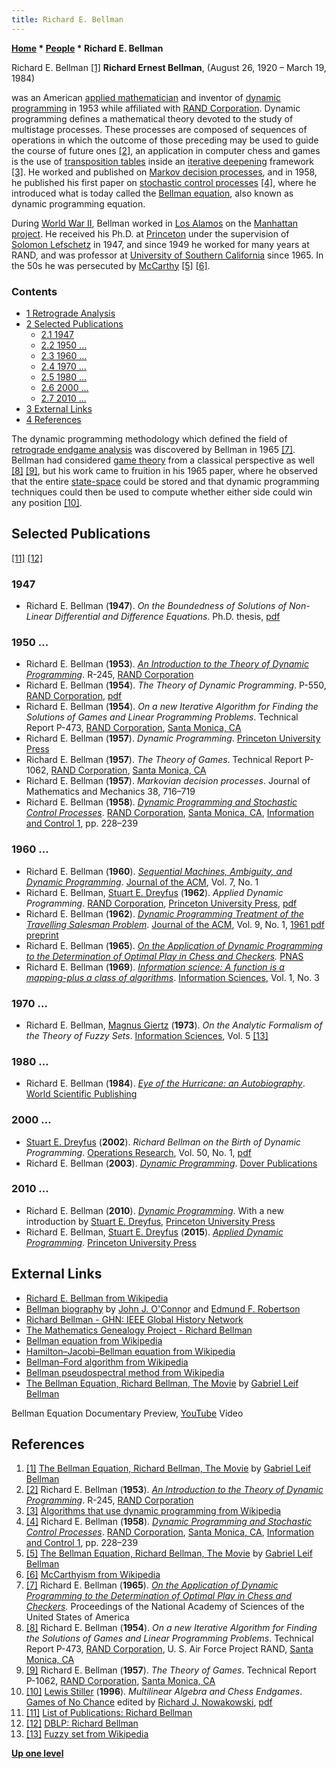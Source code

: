 ```yaml
---
title: Richard E. Bellman
---
```

**[Home](Home "Home") \* [People](People "People") \* Richard E. Bellman**



 [](http://www.bellmanequation.com/pages/about.html) Richard E. Bellman <a id="cite-note-1" href="#cite-ref-1">[1]</a> 
**Richard Ernest Bellman**, (August 26, 1920 – March 19, 1984)   

was an American [applied mathematician](https://en.wikipedia.org/wiki/Applied_mathematics) and inventor of [dynamic programming](Dynamic_Programming "Dynamic Programming") in 1953 while affiliated with [RAND Corporation](https://en.wikipedia.org/wiki/RAND_Corporation). Dynamic programming defines a mathematical theory devoted to the study of multistage processes. These processes are composed of sequences of operations in which the outcome of those preceding may be used to guide the course of future ones <a id="cite-note-2" href="#cite-ref-2">[2]</a>, an application in computer chess and games is the use of [transposition tables](Transposition_Table "Transposition Table") inside an [iterative deepening](Iterative_Deepening "Iterative Deepening") framework <a id="cite-note-3" href="#cite-ref-3">[3]</a>. He worked and published on [Markov decision processes](https://en.wikipedia.org/wiki/Markov_decision_process), and in 1958, he published his first paper on [stochastic control processes](https://en.wikipedia.org/wiki/Stochastic_process) <a id="cite-note-4" href="#cite-ref-4">[4]</a>, where he introduced what is today called the [Bellman equation](https://en.wikipedia.org/wiki/Bellman_equation), also known as dynamic programming equation. 


During [World War II](https://en.wikipedia.org/wiki/World_War_II), Bellman worked in [Los Alamos](Los_Alamos_National_Laboratory "Los Alamos National Laboratory") on the [Manhattan project](https://en.wikipedia.org/wiki/Manhattan_Project). He received his Ph.D. at [Princeton](https://en.wikipedia.org/wiki/Princeton_University) under the supervision of [Solomon Lefschetz](https://en.wikipedia.org/wiki/Solomon_Lefschetz) in 1947, and since 1949 he worked for many years at RAND, and was professor at [University of Southern California](University_of_Southern_California "University of Southern California") since 1965. In the 50s he was persecuted by [McCarthy](https://en.wikipedia.org/wiki/Joseph_McCarthy) <a id="cite-note-5" href="#cite-ref-5">[5]</a> <a id="cite-note-6" href="#cite-ref-6">[6]</a>. 



### Contents


* [1 Retrograde Analysis](#retrograde-analysis)
* [2 Selected Publications](#selected-publications)
	+ [2.1 1947](#1947)
	+ [2.2 1950 ...](#1950-...)
	+ [2.3 1960 ...](#1960-...)
	+ [2.4 1970 ...](#1970-...)
	+ [2.5 1980 ...](#1980-...)
	+ [2.6 2000 ...](#2000-...)
	+ [2.7 2010 ...](#2010-...)
* [3 External Links](#external-links)
* [4 References](#references)






The dynamic programming methodology which defined the field of [retrograde endgame analysis](Retrograde_Analysis "Retrograde Analysis") was discovered by Bellman in 1965 <a id="cite-note-7" href="#cite-ref-7">[7]</a>. Bellman had considered [game theory](https://en.wikipedia.org/wiki/Game_theory) from a classical perspective as well <a id="cite-note-8" href="#cite-ref-8">[8]</a> <a id="cite-note-9" href="#cite-ref-9">[9]</a>, but his work came to fruition in his 1965 paper, where he observed that the entire [state-space](https://en.wikipedia.org/wiki/State_space_%28dynamical_system%29) could be stored and that dynamic programming techniques could then be used to compute whether either side could win any position <a id="cite-note-10" href="#cite-ref-10">[10]</a>. 



## Selected Publications


<a id="cite-note-11" href="#cite-ref-11">[11]</a> <a id="cite-note-12" href="#cite-ref-12">[12]</a>



### 1947


* Richard E. Bellman (**1947**). *On the Boundedness of Solutions of Non-Linear Differential and Difference Equations*. Ph.D. thesis, [pdf](http://www.ams.org/journals/tran/1947-062-03/S0002-9947-1947-0023996-1/S0002-9947-1947-0023996-1.pdf)


### 1950 ...


* Richard E. Bellman (**1953**). *[An Introduction to the Theory of Dynamic Programming](http://www.rand.org/pubs/reports/R245.html)*. R-245, [RAND Corporation](https://en.wikipedia.org/wiki/RAND_Corporation)
* Richard E. Bellman (**1954**). *The Theory of Dynamic Programming*. P-550, [RAND Corporation](https://en.wikipedia.org/wiki/RAND_Corporation), [pdf](http://www.rand.org/content/dam/rand/pubs/papers/2008/P550.pdf)
* Richard E. Bellman (**1954**). *On a new Iterative Algorithm for Finding the Solutions of Games and Linear Programming Problems*. Technical Report P-473, [RAND Corporation](https://en.wikipedia.org/wiki/RAND_Corporation), [Santa Monica, CA](https://en.wikipedia.org/wiki/Santa_Monica,_California)
* Richard E. Bellman (**1957**). *Dynamic Programming*. [Princeton University Press](https://en.wikipedia.org/wiki/Princeton_University_Press)
* Richard E. Bellman (**1957**). *The Theory of Games*. Technical Report P-1062, [RAND Corporation](https://en.wikipedia.org/wiki/RAND_Corporation), [Santa Monica, CA](https://en.wikipedia.org/wiki/Santa_Monica,_California)
* Richard E. Bellman (**1957**). *Markovian decision processes*. Journal of Mathematics and Mechanics 38, 716–719
* Richard E. Bellman (**1958**). *[Dynamic Programming and Stochastic Control Processes](http://www.sciencedirect.com/science/article/pii/S0019995858800030)*. [RAND Corporation](https://en.wikipedia.org/wiki/RAND_Corporation), [Santa Monica, CA](https://en.wikipedia.org/wiki/Santa_Monica,_California), [Information and Control 1](http://www.sciencedirect.com/science/journal/00199958/1/3), pp. 228–239


### 1960 ...


* Richard E. Bellman (**1960**). *[Sequential Machines, Ambiguity, and Dynamic Programming](http://dl.acm.org/citation.cfm?id=321011)*. [Journal of the ACM](ACM#Journal "ACM"), Vol. 7, No. 1
* Richard E. Bellman, [Stuart E. Dreyfus](Mathematician#SEDreyfus "Mathematician") (**1962**). *Applied Dynamic Programming*. [RAND Corporation](https://en.wikipedia.org/wiki/RAND_Corporation), [Princeton University Press](https://en.wikipedia.org/wiki/Princeton_University_Press), [pdf](https://www.rand.org/content/dam/rand/pubs/reports/2006/R352.pdf)
* Richard E. Bellman (**1962**). *[Dynamic Programming Treatment of the Travelling Salesman Problem](http://dl.acm.org/citation.cfm?id=321111)*. [Journal of the ACM](ACM#Journal "ACM"), Vol. 9, No. 1, [1961 pdf preprint](http://www.akira.ruc.dk/~keld/teaching/algoritmedesign_f08/Artikler/05/Bellman61.pdf)
* Richard E. Bellman (**1965**). *[On the Application of Dynamic Programming to the Determination of Optimal Play in Chess and Checkers](http://www.rand.org/pubs/papers/P3013/).* [PNAS](https://en.wikipedia.org/wiki/Proceedings_of_the_National_Academy_of_Sciences_of_the_United_States_of_America)
* Richard E. Bellman (**1969**). *[Information science: A function is a mapping-plus a class of algorithms](http://dl.acm.org/citation.cfm?id=1711252)*. [Information Sciences](https://www.journals.elsevier.com/information-sciences/), Vol. 1, No. 3


### 1970 ...


* Richard E. Bellman, [Magnus Giertz](http://dblp.uni-trier.de/pers/hd/g/Giertz:Magnus) (**1973**). *On the Analytic Formalism of the Theory of Fuzzy Sets*. [Information Sciences](https://www.journals.elsevier.com/information-sciences/), Vol. 5 <a id="cite-note-13" href="#cite-ref-13">[13]</a>


### 1980 ...


* Richard E. Bellman (**1984**). *[Eye of the Hurricane: an Autobiography](http://www.amazon.com/Eye-Hurricane-Autobiography-Richard-Bellman/dp/997196600X)*. [World Scientific Publishing](https://en.wikipedia.org/wiki/World_Scientific)


### 2000 ...


* [Stuart E. Dreyfus](Mathematician#SEDreyfus "Mathematician") (**2002**). *Richard Bellman on the Birth of Dynamic Programming*. [Operations Research](https://en.wikipedia.org/wiki/Operations_Research:_A_Journal_of_the_Institute_for_Operations_Research_and_the_Management_Sciences), Vol. 50, No. 1, [pdf](http://www.cas.mcmaster.ca/~se3c03/journal_papers/dy_birth.pdf)
* Richard E. Bellman (**2003**). *[Dynamic Programming](http://dl.acm.org/citation.cfm?id=862270)*. [Dover Publications](https://en.wikipedia.org/wiki/Dover_Publications)


### 2010 ...


* Richard E. Bellman (**2010**). *[Dynamic Programming](http://press.princeton.edu/titles/9234.html)*. With a new introduction by [Stuart E. Dreyfus](Mathematician#SEDreyfus "Mathematician"), [Princeton University Press](https://en.wikipedia.org/wiki/Princeton_University_Press)
* Richard E. Bellman, [Stuart E. Dreyfus](Mathematician#SEDreyfus "Mathematician") (**2015**). *[Applied Dynamic Programming](http://press.princeton.edu/titles/100.html)*. [Princeton University Press](https://en.wikipedia.org/wiki/Princeton_University_Press)


## External Links


* [Richard E. Bellman from Wikipedia](https://en.wikipedia.org/wiki/Richard_E._Bellman)
* [Bellman biography](http://www-history.mcs.st-andrews.ac.uk/Biographies/Bellman.html) by [John J. O'Connor](http://www.numericana.com/fame/#o-connor) and [Edmund F. Robertson](http://www.numericana.com/fame/#robertson)
* [Richard Bellman - GHN: IEEE Global History Network](http://www.ieeeghn.org/wiki/index.php/Richard_Bellman)
* [The Mathematics Genealogy Project - Richard Bellman](http://www.genealogy.math.ndsu.nodak.edu/id.php?id=12968)
* [Bellman equation from Wikipedia](https://en.wikipedia.org/wiki/Bellman_equation)
* [Hamilton–Jacobi–Bellman equation from Wikipedia](https://en.wikipedia.org/wiki/Hamilton%E2%80%93Jacobi%E2%80%93Bellman_equation)
* [Bellman–Ford algorithm from Wikipedia](https://en.wikipedia.org/wiki/Bellman%E2%80%93Ford_algorithm)
* [Bellman pseudospectral method from Wikipedia](https://en.wikipedia.org/wiki/Bellman_pseudospectral_method)
* [The Bellman Equation, Richard Bellman, The Movie](http://www.bellmanequation.com/pages/about.html) by [Gabriel Leif Bellman](http://www.zennyrun.com/)


 Bellman Equation Documentary Preview, [YouTube](https://en.wikipedia.org/wiki/YouTube) Video
 
## References


1. <a id="cite-ref-1" href="#cite-note-1">[1]</a> [The Bellman Equation, Richard Bellman, The Movie](http://www.bellmanequation.com/pages/about.html) by [Gabriel Leif Bellman](http://www.zennyrun.com/)
2. <a id="cite-ref-2" href="#cite-note-2">[2]</a> Richard E. Bellman (**1953**). *[An Introduction to the Theory of Dynamic Programming](http://www.rand.org/pubs/reports/R245.html)*. R-245, [RAND Corporation](https://en.wikipedia.org/wiki/RAND_Corporation)
3. <a id="cite-ref-3" href="#cite-note-3">[3]</a> [Algorithms that use dynamic programming from Wikipedia](https://en.wikipedia.org/wiki/Dynamic_programming#Algorithms_that_use_dynamic_programming)
4. <a id="cite-ref-4" href="#cite-note-4">[4]</a> Richard E. Bellman (**1958**). *[Dynamic Programming and Stochastic Control Processes](http://www.sciencedirect.com/science/article/pii/S0019995858800030)*. [RAND Corporation](https://en.wikipedia.org/wiki/RAND_Corporation), [Santa Monica, CA](https://en.wikipedia.org/wiki/Santa_Monica,_California), [Information and Control 1](http://www.sciencedirect.com/science/journal/00199958/1/3), pp. 228–239
5. <a id="cite-ref-5" href="#cite-note-5">[5]</a> [The Bellman Equation, Richard Bellman, The Movie](http://www.bellmanequation.com/pages/about.html) by [Gabriel Leif Bellman](http://www.zennyrun.com/)
6. <a id="cite-ref-6" href="#cite-note-6">[6]</a> [McCarthyism from Wikipedia](https://en.wikipedia.org/wiki/McCarthyism)
7. <a id="cite-ref-7" href="#cite-note-7">[7]</a> Richard E. Bellman (**1965**). *[On the Application of Dynamic Programming to the Determination of Optimal Play in Chess and Checkers](http://www.rand.org/pubs/papers/P3013/).* Proceedings of the National Academy of Sciences of the United States of America
8. <a id="cite-ref-8" href="#cite-note-8">[8]</a> Richard E. Bellman (**1954**). *On a new Iterative Algorithm for Finding the Solutions of Games and Linear Programming Problems*. Technical Report P-473, [RAND Corporation](https://en.wikipedia.org/wiki/RAND_Corporation), U. S. Air Force Project RAND, [Santa Monica, CA](https://en.wikipedia.org/wiki/Santa_Monica,_California)
9. <a id="cite-ref-9" href="#cite-note-9">[9]</a> Richard E. Bellman (**1957**). *The Theory of Games*. Technical Report P-1062, [RAND Corporation](https://en.wikipedia.org/wiki/RAND_Corporation), [Santa Monica, CA](https://en.wikipedia.org/wiki/Santa_Monica,_California)
10. <a id="cite-ref-10" href="#cite-note-10">[10]</a> [Lewis Stiller](Lewis_Stiller "Lewis Stiller") (**1996**). *Multilinear Algebra and Chess Endgames*. [Games of No Chance](http://library.msri.org/books/Book29/index.html) edited by [Richard J. Nowakowski](Richard_J._Nowakowski "Richard J. Nowakowski"), [pdf](http://www.msri.org/publications/books/Book29/files/stiller.pdf)
11. <a id="cite-ref-11" href="#cite-note-11">[11]</a> [List of Publications: Richard Bellman](http://ieeexplore.ieee.org/stamp/stamp.jsp?arnumber=01102791)
12. <a id="cite-ref-12" href="#cite-note-12">[12]</a> [DBLP: Richard Bellman](http://www.informatik.uni-trier.de/~ley/pers/hd/b/Bellman:Richard.html)
13. <a id="cite-ref-13" href="#cite-note-13">[13]</a> [Fuzzy set from Wikipedia](https://en.wikipedia.org/wiki/Fuzzy_set)

**[Up one level](People "People")**







 
